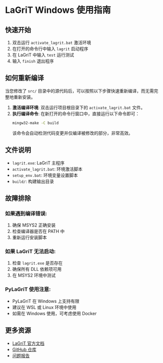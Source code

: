 # LaGriT Windows 使用指南

## 快速开始

1. 双击运行 `activate_lagrit.bat` 激活环境
2. 在打开的命令行中输入 `lagrit` 启动程序
3. 在 LaGriT 中输入 `test` 运行测试
4. 输入 `finish` 退出程序

## 如何重新编译

当您修改了 `src/` 目录中的源代码后，可以按照以下步骤快速重新编译，而无需完整地重新安装。

1.  **激活编译环境**: 双击运行项目根目录下的 `activate_lagrit.bat` 文件。
2.  **执行编译命令**: 在新打开的命令行窗口中，直接运行以下命令即可：
    ```bash
    mingw32-make -C build
    ```
    该命令会自动检测代码变更并仅编译被修改的部分，非常高效。

## 文件说明

- `lagrit.exe`: LaGriT 主程序
- `activate_lagrit.bat`: 环境激活脚本
- `setup_env.bat`: 环境变量设置脚本
- `build/`: 构建输出目录

## 故障排除

### 如果遇到编译错误:
1. 确保 MSYS2 正确安装
2. 检查编译器是否在 PATH 中
3. 重新运行安装脚本

### 如果 LaGriT 无法启动:
1. 检查 `lagrit.exe` 是否存在
2. 确保所有 DLL 依赖项可用
3. 在 MSYS2 环境中测试

### PyLaGriT 使用注意:
- PyLaGriT 在 Windows 上支持有限
- 建议在 WSL 或 Linux 环境中使用
- 如需在 Windows 使用，可考虑使用 Docker

## 更多资源

- [LaGriT 官方文档](https://lanl.github.io/LaGriT/)
- [GitHub 仓库](https://github.com/lanl/LaGriT)
- [问题报告](https://github.com/lanl/LaGriT/issues)